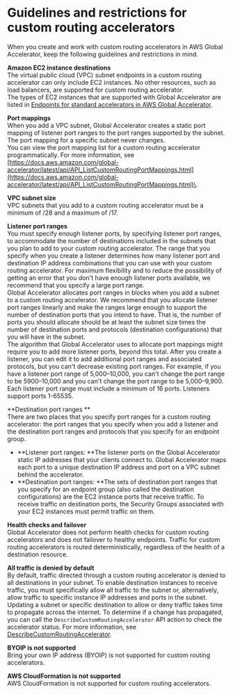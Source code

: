 # Guidelines and restrictions for custom routing accelerators<a name="about-custom-routing-guidelines"></a>

When you create and work with custom routing accelerators in AWS Global Accelerator, keep the following guidelines and restrictions in mind\.

**Amazon EC2 instance destinations**  
The virtual public cloud \(VPC\) subnet endpoints in a custom routing accelerator can only include EC2 instances\. No other resources, such as load balancers, are supported for custom routing accelerator\.  
The types of EC2 instances that are supported with Global Accelerator are listed in [Endpoints for standard accelerators in AWS Global Accelerator](about-endpoints.md)\.

**Port mappings**  
When you add a VPC subnet, Global Accelerator creates a static port mapping of listener port ranges to the port ranges supported by the subnet\. The port mapping for a specific subnet never changes\.  
You can view the port mapping list for a custom routing accelerator programmatically\. For more information, see [https://docs.aws.amazon.com/global-accelerator/latest/api/API_ListCustomRoutingPortMappings.html](https://docs.aws.amazon.com/global-accelerator/latest/api/API_ListCustomRoutingPortMappings.html)\.

**VPC subnet size**  
VPC subnets that you add to a custom routing accelerator must be a minimum of /28 and a maximum of /17\.

**Listener port ranges**  
You must specify enough listener ports, by specifying listener port ranges, to accommodate the number of destinations included in the subnets that you plan to add to your custom routing accelerator\. The range that you specify when you create a listener determines how many listener port and destination IP address combinations that you can use with your custom routing accelerator\. For maximum flexibility and to reduce the possibility of getting an error that you don't have enough listener ports available, we recommend that you specify a large port range\.   
Global Accelerator allocates port ranges in blocks when you add a subnet to a custom routing accelerator\. We recommend that you allocate listener port ranges linearly and make the ranges large enough to support the number of destination ports that you intend to have\. That is, the number of ports you should allocate should be at least the subnet size times the number of destination ports and protocols \(destination configurations\) that you will have in the subnet\.   
The algorithm that Global Accelerator uses to allocate port mappings might require you to add more listener ports, beyond this total\.
After you create a listener, you can edit it to add additional port ranges and associated protocols, but you can't decrease existing port ranges\. For example, if you have a listener port range of 5,000–10,000, you can't change the port range to be 5900–10,000 and you can't change the port range to be 5,000–9,900\.  
Each listener port range must include a minimum of 16 ports\. Listeners support ports 1\-65535\.

**Destination port ranges **  
There are two places that you specify port ranges for a custom routing accelerator: the port ranges that you specify when you add a listener and the destination port ranges and protocols that you specify for an endpoint group\.  
+ **Listener port ranges: **The listener ports on the Global Accelerator static IP addresses that your clients connect to\. Global Accelerator maps each port to a unique destination IP address and port on a VPC subnet behind the accelerator\.
+ **Destination port ranges: **The sets of destination port ranges that you specify for an endpoint group \(also called the destination configurations\) are the EC2 instance ports that receive traffic\. To receive traffic on destination ports, the Security Groups associated with your EC2 instances must permit traffic on them\.

**Health checks and failover**  
Global Accelerator does not perform health checks for custom routing accelerators and does not failover to healthy endpoints\. Traffic for custom routing accelerators is routed deterministically, regardless of the health of a destination resource\. 

**All traffic is denied by default**  
By default, traffic directed through a custom routing accelerator is denied to all destinations in your subnet\. To enable destination instances to receive traffic, you must specifically allow all traffic to the subnet or, alternatively, allow traffic to specific instance IP addresses and ports in the subnet\.    
Updating a subnet or specific destination to allow or deny traffic takes time to propagate across the internet\. To determine if a change has propagated, you can call the `DescribeCustomRoutingAccelerator` API action to check the accelerator status\. For more information, see [ DescribeCustomRoutingAccelerator](https://docs.aws.amazon.com/global-accelerator/latest/api/API_DescribeCustomRoutingAccelerator.html)\.

**BYOIP is not supported**  
Bring your own IP address \(BYOIP\) is not supported for custom routing accelerators\.

**AWS CloudFormation is not supported**  
AWS CloudFormation is not supported for custom routing accelerators\.